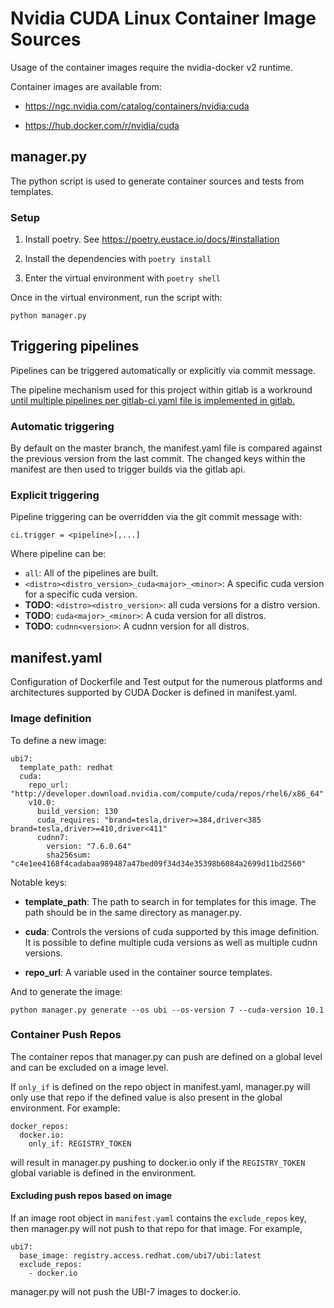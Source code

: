 # Nvidia CUDA Linux Container Image Sources

Usage of the container images require the nvidia-docker v2 runtime.

Container images are available from:

- https://ngc.nvidia.com/catalog/containers/nvidia:cuda

- https://hub.docker.com/r/nvidia/cuda

## manager.py

The python script is used to generate container sources and tests from templates.

### Setup

1. Install poetry. See https://poetry.eustace.io/docs/#installation

1. Install the dependencies with `poetry install`

1. Enter the virtual environment with `poetry shell`

Once in the virtual environment, run the script with:


```
python manager.py
```

## Triggering pipelines

Pipelines can be triggered automatically or explicitly via commit message.

The pipeline mechanism used for this project within gitlab is a workround [until multiple pipelines per gitlab-ci.yaml file is implemented in gitlab.](https://gitlab.com/gitlab-org/gitlab-ce/issues/22972)

### Automatic triggering

By default on the master branch, the manifest.yaml file is compared against the previous version from the last commit. The changed keys within the manifest are then used to trigger builds via the gitlab api.

### Explicit triggering

Pipeline triggering can be overridden via the git commit message with:

```
ci.trigger = <pipeline>[,...]
```

Where pipeline can be:

- `all`: All of the pipelines are built.
- `<distro><distro_version>_cuda<major>_<minor>`: A specific cuda version for a specific cuda version.
- **TODO**: `<distro><distro_version>`: all cuda versions for a distro version.
- **TODO**: `cuda<major>_<minor>`: A cuda version for all distros.
- **TODO**: `cudnn<version>`: A cudnn version for all distros.

## manifest.yaml

Configuration of Dockerfile and Test output for the numerous platforms and architectures supported by CUDA Docker is defined in manifest.yaml.

### Image definition

To define a new image:

```
ubi7:
  template_path: redhat
  cuda:
    repo_url: "http://developer.download.nvidia.com/compute/cuda/repos/rhel6/x86_64"
    v10.0:
      build_version: 130
      cuda_requires: "brand=tesla,driver>=384,driver<385 brand=tesla,driver>=410,driver<411"
      cudnn7:
        version: "7.6.0.64"
        sha256sum: "c4e1ee4168f4cadabaa989487a47bed09f34d34e35398b6084a2699d11bd2560"
```

Notable keys:

* **template_path**: The path to search in for templates for this image. The path should be in the same directory as manager.py.

* **cuda**: Controls the versions of cuda supported by this image definition. It is possible to define multiple cuda versions as well as multiple cudnn versions.

* **repo_url**: A variable used in the container source templates.

And to generate the image:

```
python manager.py generate --os ubi --os-version 7 --cuda-version 10.1
```

### Container Push Repos

The container repos that manager.py can push are defined on a global level and can be excluded on a image level.

If `only_if` is defined on the repo object in manifest.yaml, manager.py will only use that repo if the defined value is also present in the global environment. For example:

```
docker_repos:
  docker.io:
    only_if: REGISTRY_TOKEN
```

will result in manager.py pushing to docker.io only if the `REGISTRY_TOKEN` global variable is defined in the environment.

#### Excluding push repos based on image

If an image root object in `manifest.yaml` contains the `exclude_repos` key, then manager.py will not push to that repo for that image. For example,

```
ubi7:
  base_image: registry.access.redhat.com/ubi7/ubi:latest
  exclude_repos:
    - docker.io
```

manager.py will not push the UBI-7 images to docker.io.
